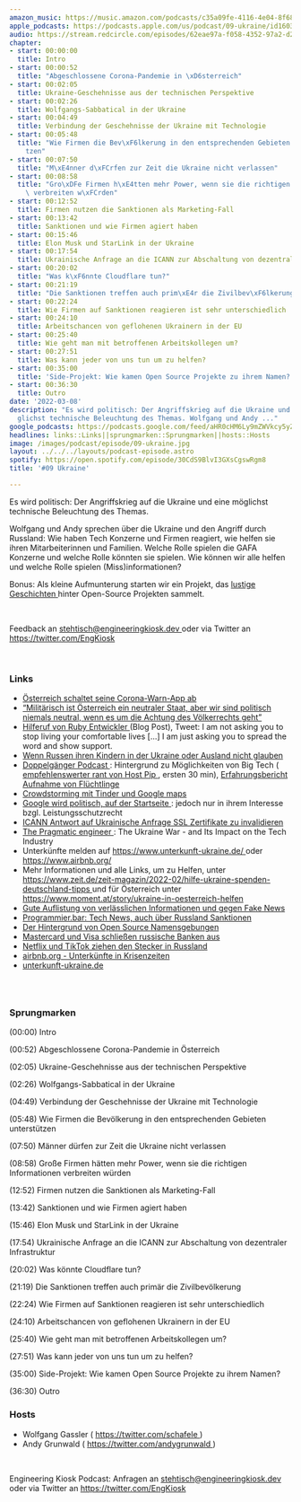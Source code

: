```yaml
---
amazon_music: https://music.amazon.com/podcasts/c35a09fe-4116-4e04-8f68-77d61b112e46/episodes/1bbd576c-feb1-4a4a-ad64-640691e19c47/engineering-kiosk-09-ukraine
apple_podcasts: https://podcasts.apple.com/us/podcast/09-ukraine/id1603082924?i=1000553287989
audio: https://stream.redcircle.com/episodes/62eae97a-f058-4352-97a2-d2bc5c48b688/stream.mp3
chapter:
- start: 00:00:00
  title: Intro
- start: 00:00:52
  title: "Abgeschlossene Corona-Pandemie in \xD6sterreich"
- start: 00:02:05
  title: Ukraine-Geschehnisse aus der technischen Perspektive
- start: 00:02:26
  title: Wolfgangs-Sabbatical in der Ukraine
- start: 00:04:49
  title: Verbindung der Geschehnisse der Ukraine mit Technologie
- start: 00:05:48
  title: "Wie Firmen die Bev\xF6lkerung in den entsprechenden Gebieten unterst\xFC\
    tzen"
- start: 00:07:50
  title: "M\xE4nner d\xFCrfen zur Zeit die Ukraine nicht verlassen"
- start: 00:08:58
  title: "Gro\xDFe Firmen h\xE4tten mehr Power, wenn sie die richtigen Informationen\
    \ verbreiten w\xFCrden"
- start: 00:12:52
  title: Firmen nutzen die Sanktionen als Marketing-Fall
- start: 00:13:42
  title: Sanktionen und wie Firmen agiert haben
- start: 00:15:46
  title: Elon Musk und StarLink in der Ukraine
- start: 00:17:54
  title: Ukrainische Anfrage an die ICANN zur Abschaltung von dezentraler Infrastruktur
- start: 00:20:02
  title: "Was k\xF6nnte Cloudflare tun?"
- start: 00:21:19
  title: "Die Sanktionen treffen auch prim\xE4r die Zivilbev\xF6lkerung"
- start: 00:22:24
  title: Wie Firmen auf Sanktionen reagieren ist sehr unterschiedlich
- start: 00:24:10
  title: Arbeitschancen von geflohenen Ukrainern in der EU
- start: 00:25:40
  title: Wie geht man mit betroffenen Arbeitskollegen um?
- start: 00:27:51
  title: Was kann jeder von uns tun um zu helfen?
- start: 00:35:00
  title: 'Side-Projekt: Wie kamen Open Source Projekte zu ihrem Namen?'
- start: 00:36:30
  title: Outro
date: '2022-03-08'
description: "Es wird politisch: Der Angriffskrieg auf die Ukraine und eine m\xF6\
  glichst technische Beleuchtung des Themas. Wolfgang und Andy ..."
google_podcasts: https://podcasts.google.com/feed/aHR0cHM6Ly9mZWVkcy5yZWRjaXJjbGUuY29tLzBlY2ZkZmQ3LWZkYTEtNGMzZC05NTE1LTQ3NjcyN2Y5ZGY1ZQ/episode/Y2QyNDRiYjEtODdmNy00MjI2LTg1MmQtY2I2ZWNkNjQ4YjRj?sa=X&ved=0CAUQkfYCahcKEwi4xMSxj4L4AhUAAAAAHQAAAAAQNQ
headlines: links::Links||sprungmarken::Sprungmarken||hosts::Hosts
image: /images/podcast/episode/09-ukraine.jpg
layout: ../../../layouts/podcast-episode.astro
spotify: https://open.spotify.com/episode/30CdS9BlvI3GXsCgswRgm8
title: '#09 Ukraine'

---
```


<p>
   Es wird politisch: Der Angriffskrieg auf die Ukraine und eine möglichst technische Beleuchtung des Themas.
  </p>
  <p>
   Wolfgang und Andy sprechen über die Ukraine und den Angriff durch Russland: Wie haben Tech Konzerne und Firmen reagiert, wie helfen sie ihren Mitarbeiterinnen und Familien. Welche Rolle spielen die GAFA Konzerne und welche Rolle könnten sie spielen. Wie können wir alle helfen und welche Rolle spielen (Miss)informationen?
  </p>
  <p>
   Bonus: Als kleine Aufmunterung starten wir ein Projekt, das
   <a href="https://github.com/EngineeringKiosk/OSS-Names" rel="nofollow">
    lustige Geschichten
   </a>
   hinter Open-Source Projekten sammelt.
  </p>
  <p>
   <br/>
  </p>
  <p>
   Feedback an
   <a href="mailto:stehtisch@engineeringkiosk.dev" rel="nofollow">
    stehtisch@engineeringkiosk.dev
   </a>
   oder via Twitter an
   <a href="https://twitter.com/EngKiosk" rel="nofollow">
    https://twitter.com/EngKiosk
   </a>
  </p>
  <p>
   <br/>
  </p>
  <h3 id="links">
   Links
  </h3>
  <ul>
   <li>
    <a href="https://www.derstandard.de/story/2000133483085/das-ende-der-stopp-corona-app-ist-da" rel="nofollow">
     Österreich schaltet seine Corona-Warn-App ab
    </a>
   </li>
   <li>
    <a href="https://orf.at/stories/3251387/" rel="nofollow">
     “Militärisch ist Österreich ein neutraler Staat, aber wir sind politisch niemals neutral, wenn es um die Achtung des Völkerrechts geht”
    </a>
   </li>
   <li>
    <a href="https://zverok.space/blog/2022-03-03-WAR.html" rel="nofollow">
     Hilferuf von Ruby Entwickler
    </a>
    (Blog Post), Tweet: I am not asking you to stop living your comfortable lives [...] I am just asking you to spread the word and show support.
   </li>
   <li>
    <a href="https://www.bbc.com/news/world-europe-60600487" rel="nofollow">
     Wenn Russen ihren Kindern in der Ukraine oder Ausland nicht glauben
    </a>
   </li>
   <li>
    <a href="https://www.doppelgaenger.io/123-big-tech-krisen-pr-%f0%9f%92%a4-ziprecruiter-zoom-zalando-hellofresh-salesforce-sea-ltd/" rel="nofollow">
     Doppelgänger Podcast
    </a>
    : Hintergrund zu Möglichkeiten von Big Tech (
    <a href="https://www.doppelgaenger.io/123-big-tech-krisen-pr-%f0%9f%92%a4-ziprecruiter-zoom-zalando-hellofresh-salesforce-sea-ltd/" rel="nofollow">
     empfehlenswerter rant von Host Pip
    </a>
    , ersten 30 min),
    <a href="https://www.doppelgaenger.io/124-%f0%9f%87%ba%f0%9f%87%a6-magic-number-earnings-von-%e2%9d%84%ef%b8%8f-snowflake-%f0%9f%8e%88-plug-power-%f0%9f%a7%9e%e2%99%80%ef%b8%8f-wish-%f0%9f%9a%9b-samsara/" rel="nofollow">
     Erfahrungsbericht Aufnahme von Flüchtlinge
    </a>
   </li>
   <li>
    <a href="https://www.forbes.com/sites/emmawoollacott/2022/03/02/how-restaurant-reviews-and-tinder-profiles-are-countering-russian-misinformation/" rel="nofollow">
     Crowdstorming mit Tinder und Google maps
    </a>
   </li>
   <li>
    <a href="https://netzpolitik.org/2012/google-startet-kampagne-gegen-das-leistungsschutzrecht/" rel="nofollow">
     Google wird politisch, auf der Startseite
    </a>
    : jedoch nur in ihrem Interesse bzgl. Leistungsschutzrecht
   </li>
   <li>
    <a href="https://www.icann.org/en/system/files/correspondence/marby-to-fedorov-02mar22-en.pdf" rel="nofollow">
     ICANN Antwort auf Ukrainische Anfrage SSL Zertifikate zu invalidieren
    </a>
   </li>
   <li>
    <a href="https://blog.pragmaticengineer.com/the-ukraine-crisis-impact-on-tech/" rel="nofollow">
     The Pragmatic engineer
    </a>
    : The Ukraine War - and Its Impact on the Tech Industry
   </li>
   <li>
    Unterkünfte melden auf
    <a href="https://www.unterkunft-ukraine.de/" rel="nofollow">
     https://www.unterkunft-ukraine.de/
    </a>
    oder
    <a href="https://www.airbnb.org/" rel="nofollow">
     https://www.airbnb.org/
    </a>
   </li>
   <li>
    Mehr Informationen und alle Links, um zu Helfen, unter
    <a href="https://www.zeit.de/zeit-magazin/2022-02/hilfe-ukraine-spenden-deutschland-tipps#gefluechtete-aufnehmen" rel="nofollow">
     https://www.zeit.de/zeit-magazin/2022-02/hilfe-ukraine-spenden-deutschland-tipps
    </a>
    und für Österreich unter
    <a href="https://www.moment.at/story/ukraine-in-oesterreich-helfen" rel="nofollow">
     https://www.moment.at/story/ukraine-in-oesterreich-helfen
    </a>
   </li>
   <li>
    <a href="https://twitter.com/brodnig/status/14%20by99277444372746240" rel="nofollow">
     Gute Auflistung von verlässlichen Informationen und gegen Fake News
    </a>
   </li>
   <li>
    <a href="https://www.programmier.bar/podcast/news-09-22-tech-sanktionen-gegen-russland-github-advisory-database-google-privacy-sandbox-muzero-google-for-games-developer-summit" rel="nofollow">
     Programmier.bar: Tech News, auch über Russland Sanktionen
    </a>
   </li>
   <li>
    <a href="https://github.com/EngineeringKiosk/OSS-Names" rel="nofollow">
     Der Hintergrund von Open Source Namensgebungen
    </a>
   </li>
   <li>
    <a href="https://www.tagesschau.de/wirtschaft/finanzen/mastercard-visa-russland-101.html" rel="nofollow">
     Mastercard und Visa schließen russische Banken aus
    </a>
   </li>
   <li>
    <a href="https://t3n.de/news/russland-netflix-tiktok-aus-schluss-ende-1457062/" rel="nofollow">
     Netflix und TikTok ziehen den Stecker in Russland
    </a>
   </li>
   <li>
    <a href="https://de.airbnb.org/" rel="nofollow">
     airbnb.org - Unterkünfte in Krisenzeiten
    </a>
   </li>
   <li>
    <a href="https://www.unterkunft-ukraine.de/" rel="nofollow">
     unterkunft-ukraine.de
    </a>
   </li>
  </ul>
  <h3>
   <br/>
  </h3>
  <h3 id="sprungmarken">
   Sprungmarken
  </h3>
  <p>
   (00:00) Intro
  </p>
  <p>
   (00:52) Abgeschlossene Corona-Pandemie in Österreich
  </p>
  <p>
   (02:05) Ukraine-Geschehnisse aus der technischen Perspektive
  </p>
  <p>
   (02:26) Wolfgangs-Sabbatical in der Ukraine
  </p>
  <p>
   (04:49) Verbindung der Geschehnisse der Ukraine mit Technologie
  </p>
  <p>
   (05:48) Wie Firmen die Bevölkerung in den entsprechenden Gebieten unterstützen
  </p>
  <p>
   (07:50) Männer dürfen zur Zeit die Ukraine nicht verlassen
  </p>
  <p>
   (08:58) Große Firmen hätten mehr Power, wenn sie die richtigen Informationen verbreiten würden
  </p>
  <p>
   (12:52) Firmen nutzen die Sanktionen als Marketing-Fall
  </p>
  <p>
   (13:42) Sanktionen und wie Firmen agiert haben
  </p>
  <p>
   (15:46) Elon Musk und StarLink in der Ukraine
  </p>
  <p>
   (17:54) Ukrainische Anfrage an die ICANN zur Abschaltung von dezentraler Infrastruktur
  </p>
  <p>
   (20:02) Was könnte Cloudflare tun?
  </p>
  <p>
   (21:19) Die Sanktionen treffen auch primär die Zivilbevölkerung
  </p>
  <p>
   (22:24) Wie Firmen auf Sanktionen reagieren ist sehr unterschiedlich
  </p>
  <p>
   (24:10) Arbeitschancen von geflohenen Ukrainern in der EU
  </p>
  <p>
   (25:40) Wie geht man mit betroffenen Arbeitskollegen um?
  </p>
  <p>
   (27:51) Was kann jeder von uns tun um zu helfen?
  </p>
  <p>
   (35:00) Side-Projekt: Wie kamen Open Source Projekte zu ihrem Namen?
  </p>
  <p>
   (36:30) Outro
  </p>
  <h3 id="hosts">
   Hosts
  </h3>
  <ul>
   <li>
    Wolfgang Gassler (
    <a href="https://twitter.com/schafele" rel="nofollow">
     https://twitter.com/schafele
    </a>
    )
   </li>
   <li>
    Andy Grunwald (
    <a href="https://twitter.com/andygrunwald" rel="nofollow">
     https://twitter.com/andygrunwald
    </a>
    )
   </li>
  </ul>
  <p>
   <br/>
  </p>
  <p>
   Engineering Kiosk Podcast: Anfragen an
   <a href="http://stehtisch@engineeringkiosk.dev" rel="nofollow">
    stehtisch@engineeringkiosk.dev
   </a>
   oder via Twitter an
   <a href="https://twitter.com/EngKiosk" rel="nofollow">
    https://twitter.com/EngKiosk
   </a>
  </p>